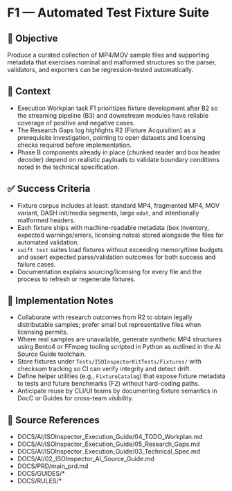 # F1 — Automated Test Fixture Suite

## 🎯 Objective

Produce a curated collection of MP4/MOV sample files and supporting metadata that exercises nominal and malformed
structures so the parser, validators, and exporters can be regression-tested automatically.

## 🧩 Context

- Execution Workplan task F1 prioritizes fixture development after B2 so the streaming pipeline (B3) and downstream
  modules have reliable coverage of positive and negative cases.
- The Research Gaps log highlights R2 (Fixture Acquisition) as a prerequisite investigation, pointing to open datasets
  and licensing checks required before implementation.
- Phase B components already in place (chunked reader and box header decoder) depend on realistic payloads to validate
  boundary conditions noted in the technical specification.

## ✅ Success Criteria

- Fixture corpus includes at least: standard MP4, fragmented MP4, MOV variant, DASH init/media segments, large `mdat`, and intentionally malformed headers.
- Each fixture ships with machine-readable metadata (box inventory, expected warnings/errors, licensing notes) stored
  alongside the files for automated validation.
- `swift test` suites load fixtures without exceeding memory/time budgets and assert expected parse/validation outcomes for both success and failure cases.
- Documentation explains sourcing/licensing for every file and the process to refresh or regenerate fixtures.

## 🔧 Implementation Notes

- Collaborate with research outcomes from R2 to obtain legally distributable samples; prefer small but representative
  files when licensing permits.
- Where real samples are unavailable, generate synthetic MP4 structures using Bento4 or FFmpeg tooling scripted in
  Python as outlined in the AI Source Guide toolchain.
- Store fixtures under `Tests/ISOInspectorKitTests/Fixtures/` with checksum tracking so CI can verify integrity and detect drift.
- Define helper utilities (e.g., `FixtureCatalog`) that expose fixture metadata to tests and future benchmarks (F2) without hard-coding paths.
- Anticipate reuse by CLI/UI teams by documenting fixture semantics in DocC or Guides for cross-team visibility.

## 🧠 Source References

- DOCS/AI/ISOInspector_Execution_Guide/04_TODO_Workplan.md
- DOCS/AI/ISOInspector_Execution_Guide/05_Research_Gaps.md
- DOCS/AI/ISOInspector_Execution_Guide/03_Technical_Spec.md
- DOCS/AI/02_ISOInspector_AI_Source_Guide.md
- DOCS/PRD/main_prd.md
- DOCS/GUIDES/*
- DOCS/RULES/*
